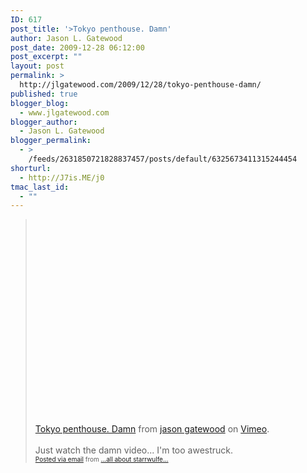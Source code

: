 ```yaml
---
ID: 617
post_title: '>Tokyo penthouse. Damn'
author: Jason L. Gatewood
post_date: 2009-12-28 06:12:00
post_excerpt: ""
layout: post
permalink: >
  http://jlgatewood.com/2009/12/28/tokyo-penthouse-damn/
published: true
blogger_blog:
  - www.jlgatewood.com
blogger_author:
  - Jason L. Gatewood
blogger_permalink:
  - >
    /feeds/2631850721828837457/posts/default/6325673411315244454
shorturl:
  - http://J7is.ME/j0
tmac_last_id:
  - ""
---
```

><div style="clear: both; text-align: center;"><object height="327" width="400"><param name="allowfullscreen" value="true" /><param name="allowscriptaccess" value="always" /><param name="movie" value="http://vimeo.com/moogaloop.swf?clip_id=8405320&server=vimeo.com&show_title=1&show_byline=1&show_portrait=0&color=&fullscreen=1" /><embed src="http://vimeo.com/moogaloop.swf?clip_id=8405320&server=vimeo.com&show_title=1&show_byline=1&show_portrait=0&color=&fullscreen=1" type="application/x-shockwave-flash" allowfullscreen="true" allowscriptaccess="always" width="400" height="327"></embed></object><br /></div><a href="http://vimeo.com/8405320">Tokyo penthouse. Damn</a> from <a href="http://vimeo.com/starrwulfe">jason gatewood</a> on <a href="http://vimeo.com/">Vimeo</a>.<br /><br />Just watch the damn video... I'm too awestruck.<br /><div style="font-size: 10px;"><a href="http://posterous.com/">Posted via email</a>  from <a href="http://starrwulfe.info/tokyo-penthouse-damn">...all about starrwulfe...</a> <br /></div>